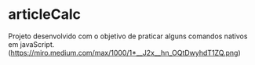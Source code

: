 # articleCalc
Projeto desenvolvido com o objetivo de praticar alguns comandos nativos em javaScript.
(https://miro.medium.com/max/1000/1*__J2x__hn_OQtDwyhdT1ZQ.png)
